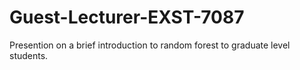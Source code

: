 # Guest-Lecturer-EXST-7087
 Presention on a brief introduction to random forest to graduate level students.
